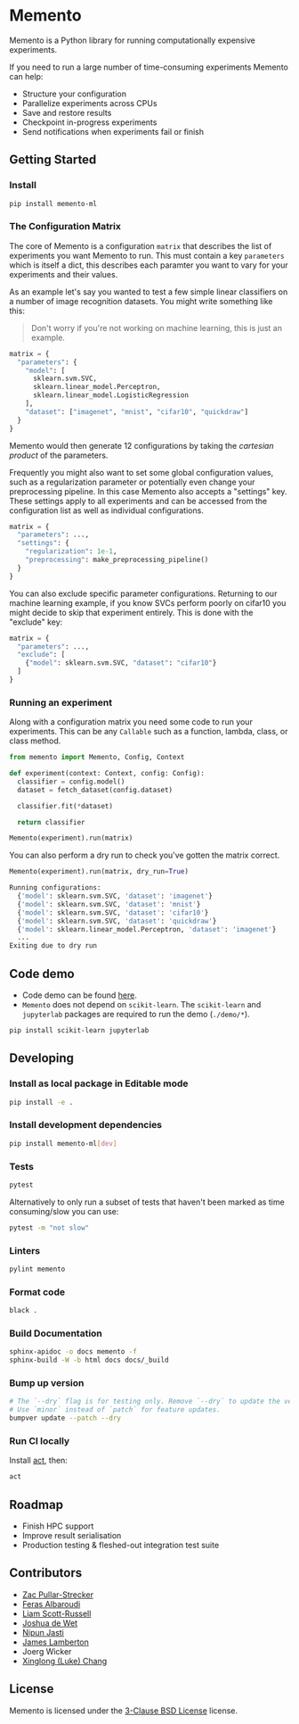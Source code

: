 # Memento

Memento is a Python library for running computationally expensive experiments.

If you need to run a large number of time-consuming experiments Memento can help:

- Structure your configuration
- Parallelize experiments across CPUs
- Save and restore results
- Checkpoint in-progress experiments
- Send notifications when experiments fail or finish

## Getting Started

### Install

```bash
pip install memento-ml
```

### The Configuration Matrix

The core of Memento is a configuration `matrix` that describes the list of experiments you
want Memento to run. This must contain a key `parameters` which is itself a dict, this describes
each paramter you want to vary for your experiments and their values.

As an example let's say you wanted to test a few simple linear classifiers on a number of
image recognition datasets. You might write something like this:

> Don't worry if you're not working on machine learning, this is just an example.

```python
matrix = {
  "parameters": {
    "model": [
      sklearn.svm.SVC,
      sklearn.linear_model.Perceptron,
      sklearn.linear_model.LogisticRegression
    ],
    "dataset": ["imagenet", "mnist", "cifar10", "quickdraw"]
  }
}
```

Memento would then generate 12 configurations by taking the _cartesian product_ of the
parameters.

Frequently you might also want to set some global configuration values, such as a regularization
parameter or potentially even change your preprocessing pipeline. In this case Memento also
accepts a "settings" key. These settings apply to all experiments and can be accessed from the
configuration list as well as individual configurations.

```python
matrix = {
  "parameters": ...,
  "settings": {
    "regularization": 1e-1,
    "preprocessing": make_preprocessing_pipeline()
  }
}
```

You can also exclude specific parameter configurations. Returning to our machine learning
example, if you know SVCs perform poorly on cifar10 you might decide to skip that
experiment entirely. This is done with the "exclude" key:

```python
matrix = {
  "parameters": ...,
  "exclude": [
    {"model": sklearn.svm.SVC, "dataset": "cifar10"}
  ]
}
```

### Running an experiment

Along with a configuration matrix you need some code to run your experiments. This can be any
`Callable` such as a function, lambda, class, or class method.

```python
from memento import Memento, Config, Context

def experiment(context: Context, config: Config):
  classifier = config.model()
  dataset = fetch_dataset(config.dataset)

  classifier.fit(*dataset)

  return classifier

Memento(experiment).run(matrix)
```

You can also perform a dry run to check you've gotten the matrix correct.

```python
Memento(experiment).run(matrix, dry_run=True)
```

```python
Running configurations:
  {'model': sklearn.svm.SVC, 'dataset': 'imagenet'}
  {'model': sklearn.svm.SVC, 'dataset': 'mnist'}
  {'model': sklearn.svm.SVC, 'dataset': 'cifar10'}
  {'model': sklearn.svm.SVC, 'dataset': 'quickdraw'}
  {'model': sklearn.linear_model.Perceptron, 'dataset': 'imagenet'}
  ...
Exiting due to dry run
```

## Code demo

- Code demo can be found [here](demo).
- `Memento` does not depend on `scikit-learn`. The `scikit-learn` and `jupyterlab` packages are required to run the demo (`./demo/*`).

```bash
pip install scikit-learn jupyterlab
```

## Developing

### Install as local package in Editable mode

```bash
pip install -e .

```

### Install development dependencies

```bash
pip install memento-ml[dev]
```

### Tests

```bash
pytest
```

Alternatively to only run a subset of tests that haven't been marked as time consuming/slow you can use:

```bash
pytest -m "not slow"
```

### Linters

```bash
pylint memento
```

### Format code

```bash
black .
```

### Build Documentation

```bash
sphinx-apidoc -o docs memento -f
sphinx-build -W -b html docs docs/_build
```

### Bump up version

```bash
# The `--dry` flag is for testing only. Remove `--dry` to update the version number.
# Use `minor` instead of `patch` for feature updates.
bumpver update --patch --dry
```

### Run CI locally

Install [act](https://github.com/nektos/act), then:

```bash
act
```

## Roadmap

- Finish HPC support
- Improve result serialisation
- Production testing & fleshed-out integration test suite

## Contributors

- [Zac Pullar-Strecker](https://github.com/zacps)
- [Feras Albaroudi](https://github.com/NeedsSoySauce)
- [Liam Scott-Russell](https://github.com/Liam-Scott-Russell)
- [Joshua de Wet](https://github.com/Dewera)
- [Nipun Jasti](https://github.com/watefeenex)
- [James Lamberton](https://github.com/JamesLamberton)
- Joerg Wicker
- [Xinglong (Luke) Chang](https://github.com/changx03)

## License

Memento is licensed under the [3-Clause BSD License](https://opensource.org/licenses/BSD-3-Clause) license.

